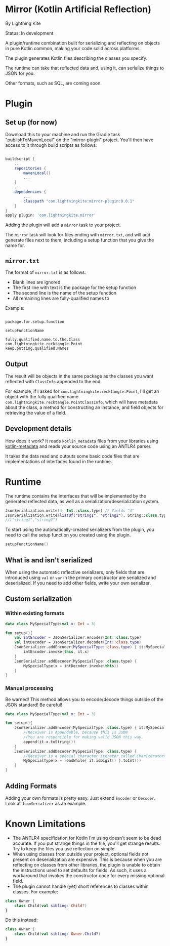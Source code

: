 # Mirror (Kotlin Artificial Reflection)
By Lightning Kite

Status: In development

A plugin/runtime combination built for serializing and reflecting on objects in pure Kotlin common, making your code solid across platforms.

The plugin generates Kotlin files describing the classes you specify.

The runtime can take that reflected data and, using it, can serialize things to JSON for you.

Other formats, such as SQL, are coming soon.


# Plugin

## Set up (for now)

Download this to your machine and run the Gradle task "publishToMavenLocal" on the "mirror-plugin" project.  You'll then have access to it through build scripts as follows:

```groovy

buildscript {
    ...
    repositories {
        mavenLocal()
        ...
    }
    ...
    dependencies {
        ...
        classpath "com.lightningkite:mirror-plugin:0.0.1"
    }
}
apply plugin: 'com.lightningkite.mirror'

```

Adding the plugin will add a `mirror` task to your project.

The `mirror` task will look for files ending with `mirror.txt`, and will add generate files next to them, including a setup function that you give the name for.

## `mirror.txt`

The format of `mirror.txt` is as follows:

- Blank lines are ignored
- The first line with text is the package for the setup function
- The second line is the name of the setup function
- All remaining lines are fully-qualified names to 

Example:

```text

package.for.setup.function

setupFunctionName

fully.qualified.name.to.the.Class
com.lightningkite.recktangle.Point
keep.putting.qualified.Names

```

## Output

The result will be objects in the same package as the classes you want reflected with `ClassInfo` appended to the end.

For example, if I asked for `com.lightningkite.recktangle.Point`, I'll get an object with the fully qualified name `com.lightningkite.recktangle.PointClassInfo`, which will have metadata about the class, a method for constructing an instance, and field objects for retrieving the value of a field.


## Development details

How does it work?  It reads `kotlin_metadata` files from your libraries using [kotlin-metadata](https://github.com/Takhion/kotlin-metadata) and reads your source code using an ANTLR4 parser.

It takes the data read and outputs some basic code files that are implementations of interfaces found in the runtime.



# Runtime

The runtime contains the interfaces that will be implemented by the generated reflected data, as well as a serialization/deserialization system.

```kotlin
JsonSerialization.write(4, Int::class.type) // Yields "4"
JsonSerialization.write(listOf("string1", "string2"), String::class.type.list) // Yields the next line:
//["string1","string2"]
```

To start using the automatically-created serializers from the plugin, you need to call the setup function you created using the plugin.

```kotlin
setupFunctionName()
```


## What is and isn't serialized

When using the automatic reflective serializers, only fields that are introduced using `val` or `var` in the primary constructor are serialized and deserialized.  If you need to add other fields, write your own serializer.


## Custom serialization

### Within existing formats

```kotlin
data class MySpecialType(val x: Int = 3)

fun setup(){
    val intEncoder = JsonSerializer.encoder(Int::class.type)
    val intDecoder = JsonSerializer.decoder(Int::class.type)
    JsonSerializer.addEncoder(MySpecialType::class.type) { it:MySpecialType ->
        intEncoder.invoke(this, it.x)
    }
    JsonSerializer.addDecoder(MySpecialType::class.type) {
        MySpecialType(x = intDecoder.invoke(this))
    }
}

```

### Manual processing

Be warned!  This method allows you to encode/decode things outside of the JSON standard!  Be careful!

```kotlin
data class MySpecialType(val x: Int = 3)

fun setup(){
    JsonSerializer.addEncoder(MySpecialType::class.type) { it:MySpecialType ->
        //Receiver is Appendable, because this is JSON
        //You are responsible for making valid JSON this way.
        append(it.x.toString())
    }
    JsonSerializer.addDecoder(MySpecialType::class.type) {
        //Receiver is a special character iterator called CharIteratorReader.
        MySpecialType(x = readWhile{ it.isDigit() }.toInt())
    }
}

```


## Adding Formats

Adding your own formats is pretty easy.  Just extend `Encoder` or `Decoder`.  Look at `JsonSerializer` as an example. 


# Known Limitations

- The ANTLR4 specification for Kotlin I'm using doesn't seem to be dead accurate.  If you put strange things in the file, you'll get strange results.  Try to keep the files you use reflection on simple.
- When using classes from outside your project, optional fields not present on deserialization are expensive.  This is because when you are reflecting on classes from other libraries, the plugin is unable to obtain the instructions used to set defaults for fields.  As such, it uses a workaround that invokes the constructor once for every missing optional field.  
- The plugin cannot handle (yet) short references to classes within classes.  For example:

```kotlin
class Owner {
    class Child(val sibling: Child?)
}
```

Do this instead:

```kotlin
class Owner {
    class Child(val sibling: Owner.Child?)
}
```